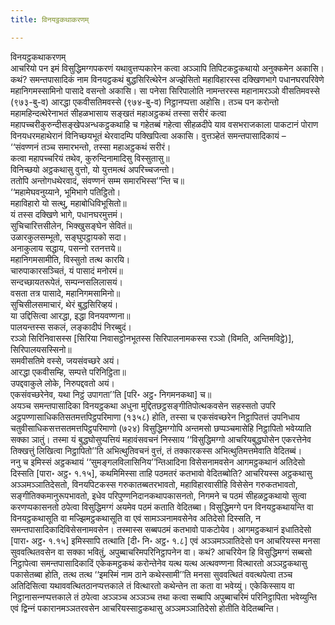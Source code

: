 ```yaml
---
title: विनयट्ठकथाकरणम्

---
```

विनयट्ठकथाकरणम्  
आचरियो पन इमं विसुद्धिमग्गपकरणं यथावुत्तप्पकारेन कत्वा अञ्‍ञापि तिपिटकट्ठकथायो अनुक्‍कमेन अकासि। कथं? समन्तपासादिकं नाम विनयट्ठकथं बुद्धसिरित्थेरेन अज्झेसितो महाविहारस्स दक्खिणभागे पधानघरपरिवेणे महानिगमस्सामिनो पासादे वसन्तो अकासि। सा पनेसा सिरिपालोति नामन्तरस्स महानामरञ्‍ञो वीसतिमवस्से (९७३-बु-व) आरद्धा एकवीसतिमवस्से (९७४-बु-व) निट्ठानप्पत्ता अहोसि। तञ्‍च पन करोन्तो महामहिन्दत्थेरेनाभतं सीहळभासाय सङ्खतं महाअट्ठकथं तस्सा सरीरं कत्वा महापच्‍चरीकुरुन्दीसङ्खेपअन्धकट्ठकथाहि च गहेतब्बं गहेत्वा सीहळदीपे याव वसभराजकाला पाकटानं पोराण विनयधरमहाथेरानं विनिच्छयभूतं थेरवादम्पि पक्खिपित्वा अकासि। वुत्तञ्हेतं समन्तपासादिकायं –  
‘‘संवण्णनं तञ्‍च समारभन्तो, तस्सा महाअट्ठकथं सरीरं।  
कत्वा महापच्‍चरियं तथेव, कुरुन्दिनामादिसु विस्सुतासु॥  
विनिच्छयो अट्ठकथासु वुत्तो, यो युत्तमत्थं अपरिच्‍चजन्तो।  
ततोपि अन्तोगधथेरवादं, संवण्णनं सम्म समारभिस्स’’न्ति च॥  
‘‘महामेघवनुय्याने, भूमिभागे पतिट्ठितो।  
महाविहारो यो सत्थु, महाबोधिविभूसितो॥  
यं तस्स दक्खिणे भागे, पधानघरमुत्तमं।  
सुचिचारित्तसीलेन, भिक्खुसङ्घेन सेवितं॥  
उळारकुलसम्भूतो, सङ्घुपट्ठायको सदा।  
अनाकुलाय सद्धाय, पसन्‍नो रतनत्तये॥  
महानिगमसामीति, विस्सुतो तत्थ कारयि।  
चारुपाकारसञ्‍चितं, यं पासादं मनोरमं॥  
सन्दच्छायतरूपेतं, सम्पन्‍नसलिलासयं।  
वसता तत्र पासादे, महानिगमसामिनो॥  
सुचिसीलसमाचारं, थेरं बुद्धसिरिव्हयं।  
या उद्दिसित्वा आरद्धा, इद्धा विनयवण्णना॥  
पालयन्तस्स सकलं, लङ्कादीपं निरब्बुदं।  
रञ्‍ञो सिरिनिवासस्स [सिरिया निवासट्ठोनभूतस्स सिरिपालनामकस्स रञ्‍ञो (विमति, अन्तिमविट्ठे)], सिरिपालयसस्सिनो॥  
समवीसतिमे वस्से, जयसंवच्छरे अयं।  
आरद्धा एकवीसम्हि, सम्पत्ते परिनिट्ठिता॥  
उपद्दवाकुले लोके, निरुपद्दवतो अयं।  
एकसंवच्छरेनेव, यथा निट्ठं उपागता’’ति [परि॰ अट्ठ॰ निगमनकथा] च॥  
अयञ्‍च समन्तपासादिका विनयट्ठकथा अधुना मुद्दितछट्ठसङ्गीतिपोत्थकवसेन सहस्सतो उपरि अट्ठपण्णासाधिकतिसतमत्तपिट्ठपरिमाणा (१३५८) होति, तस्सा च एकसंवच्छरेन निट्ठापितत्तं उपनिधाय चतुवीसाधिकसत्तसतमत्तपिट्ठपरिमाणो (७२४) विसुद्धिमग्गोपि अन्तमसो छप्पञ्‍चमासेहि निट्ठापितो भवेय्याति सक्‍का ञातुं। तस्मा यं बुद्धघोसुप्पत्तियं महावंसवचनं निस्साय ‘‘विसुद्धिमग्गो आचरियबुद्धघोसेन एकरत्तेनेव तिक्खत्तुं लिखित्वा निट्ठापितो’’ति अभित्थुतिवचनं वुत्तं, तं तक्‍कारकस्स अभित्थुतिमत्तमेवाति वेदितब्बं।  
ननु च इमिस्सं अट्ठकथायं ‘‘सुमङ्गलविलासिनिय’’न्तिआदिना विसेसनामवसेन आगमट्ठकथानं अतिदेसो दिस्सति [पारा॰ अट्ठ॰ १.१५], कथमिमिस्सा ताहि पठमतरं कतभावो वेदितब्बोति? आचरियस्स अट्ठकथासु अञ्‍ञमञ्‍ञातिदेसतो, विनयपिटकस्स गरुकातब्बतरभावतो, महाविहारवासीहि विसेसेन गरुकतभावतो, सङ्गीतिक्‍कमानुरूपभावतो, इधेव परिपुण्णनिदानकथापकासनतो, निगमने च पठमं सीहळट्ठकथायो सुत्वा करणप्पकासनतो ठपेत्वा विसुद्धिमग्गं अयमेव पठमं कताति वेदितब्बा। विसुद्धिमग्गे पन विनयट्ठकथायन्ति वा विनयट्ठकथासूति वा मज्झिमट्ठकथासूति वा एवं सामञ्‍ञनामवसेनेव अतिदेसो दिस्सति, न समन्तपासादिकादिविसेसनामवसेन। तस्मास्स सब्बपठमं कतभावो पाकटोयेव। आगमट्ठकथानं इधातिदेसो [पारा॰ अट्ठ॰ १.१५] इमिस्सापि तत्थाति [दी॰ नि॰ अट्ठ॰ १.८] एवं अञ्‍ञमञ्‍ञातिदेसो पन आचरियस्स मनसा सुववत्थितवसेन वा सक्‍का भवितुं, अपुब्बाचरिमपरिनिट्ठापनेन वा। कथं? आचरियेन हि विसुद्धिमग्गं सब्बसो निट्ठापेत्वा समन्तपासादिकादिं एकेकमट्ठकथं करोन्तेनेव यत्थ यत्थ अत्थवण्णना वित्थारतो अञ्‍ञट्ठकथासु पकासेतब्बा होति, तत्थ तत्थ ‘‘इमस्मिं नाम ठाने कथेस्सामी’’ति मनसा सुववत्थितं ववत्थपेत्वा तञ्‍च अतिदिसित्वा यथाववत्थितठानप्पत्तकाले तं वित्थारतो कथेन्तेन ता कता वा भवेय्युं। एकेकिस्साय वा निट्ठानासन्‍नप्पत्तकाले तं ठपेत्वा अञ्‍ञञ्‍च अञ्‍ञञ्‍च तथा कत्वा सब्बापि अपुब्बाचरिमं परिनिट्ठापिता भवेय्युन्ति एवं द्विन्‍नं पकारानमञ्‍ञतरवसेन आचरियस्साट्ठकथासु अञ्‍ञमञ्‍ञातिदेसो होतीति वेदितब्बन्ति।  